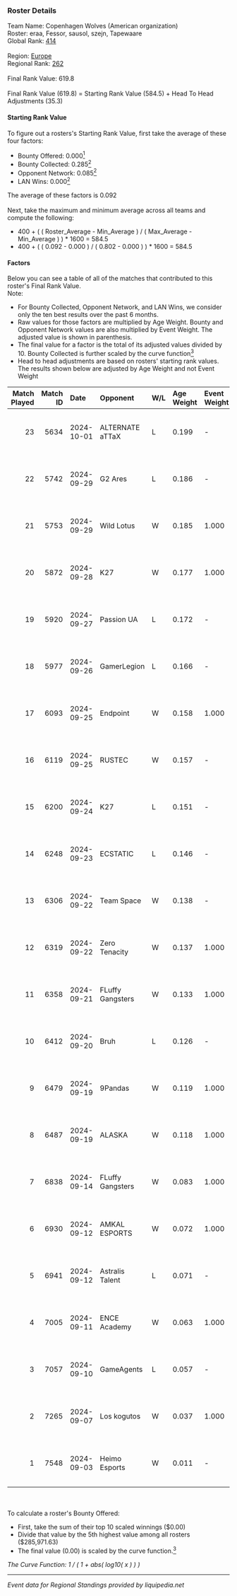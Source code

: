 ### Roster Details<br />
Team Name: Copenhagen Wolves (American organization)<br />
Roster: eraa, Fessor, sausol, szejn, Tapewaare<br />
Global Rank: [414](../../standings_global_2025_02_28.md)<br />
<br />
Region: [Europe]( ../../standings_europe_2025_02_28.md)<br />
Regional Rank: [262]( ../../standings_europe_2025_02_28.md)<br />
<br />
Final Rank Value:  619.8<br />
<br />
Final Rank Value (619.8) = Starting Rank Value (584.5) + Head To Head Adjustments (35.3)<br />

#### Starting Rank Value<br />
To figure out a rosters's Starting Rank Value, first take the average of these four factors:<br />
- Bounty Offered: 0.000[<sup>1</sup>](#table2)
- Bounty Collected: 0.285[<sup>2</sup>](#table1)
- Opponent Network: 0.085[<sup>2</sup>](#table1)
- LAN Wins: 0.000[<sup>2</sup>](#table1)

The average of these factors is 0.092<br />
<br />
Next, take the maximum and minimum average across all teams and compute the following:<br />
- 400 + ( ( Roster_Average - Min_Average ) / ( Max_Average - Min_Average ) ) * 1600 = 584.5
- 400 + ( ( 0.092 - 0.000 ) / ( 0.802 - 0.000 ) ) * 1600 = 584.5


#### Factors<br />
Below you can see a table of all of the matches that contributed to this roster's Final Rank Value.<br />
Note:<br />

- For Bounty Collected, Opponent Network, and LAN Wins, we consider only the ten best results over the past 6 months.
- Raw values for those factors are multiplied by Age Weight. Bounty and Opponent Network values are also multiplied by Event Weight. The adjusted value is shown in parenthesis.
- The final value for a factor is the total of its adjusted values divided by 10. Bounty Collected is further scaled by the curve function[<sup>3</sup>](#curveFunction)
- Head to head adjustments are based on rosters' starting rank values. The results shown below are adjusted by Age Weight and not Event Weight
<span id="table1"></span><br />


| Match Played | Match ID | Date       | Opponent         | W/L | Age Weight | Event Weight | Bounty Collected | Opponent Network | LAN Wins  | H2H Adj. | Roster                                 |
| -: | -: | :- | :- | :- | :- | :- | :- | :- | :- | -: | :- |
|           23 |     5634 | 2024-10-01 | ALTERNATE aTTaX  | L   | 0.199      | -            | -                | -                | -         |    -0.49 | eraa, Fessor, sausol, szejn, Tapewaare |
|           22 |     5742 | 2024-09-29 | G2 Ares          | L   | 0.186      | -            | -                | -                | -         |    -1.56 | eraa, Fessor, sausol, szejn, Tapewaare |
|           21 |     5753 | 2024-09-29 | Wild Lotus       | W   | 0.185      | 1.000        | 0.002 (0.000)    | 0.379 (0.070)    | 0 (0.000) |     5.09 | eraa, Fessor, sausol, szejn, Tapewaare |
|           20 |     5872 | 2024-09-28 | K27              | W   | 0.177      | 1.000        | 0.010 (0.002)    | 0.634 (0.112)    | 0 (0.000) |     5.20 | eraa, Fessor, sausol, szejn, Tapewaare |
|           19 |     5920 | 2024-09-27 | Passion UA       | L   | 0.172      | -            | -                | -                | -         |    -0.26 | eraa, Fessor, sausol, szejn, Tapewaare |
|           18 |     5977 | 2024-09-26 | GamerLegion      | L   | 0.166      | -            | -                | -                | -         |    -1.70 | eraa, Fessor, sausol, szejn, Tapewaare |
|           17 |     6093 | 2024-09-25 | Endpoint         | W   | 0.158      | 1.000        | 0.010 (0.002)    | 0.417 (0.066)    | 0 (0.000) |     4.23 | eraa, Fessor, sausol, szejn, Tapewaare |
|           16 |     6119 | 2024-09-25 | RUSTEC           | W   | 0.157      | -            | -                | -                | 0 (0.000) |     2.60 | eraa, Fessor, sausol, szejn, Tapewaare |
|           15 |     6200 | 2024-09-24 | K27              | L   | 0.151      | -            | -                | -                | -         |    -0.29 | eraa, Fessor, sausol, szejn, Tapewaare |
|           14 |     6248 | 2024-09-23 | ECSTATIC         | L   | 0.146      | -            | -                | -                | -         |    -0.20 | eraa, Fessor, sausol, szejn, Tapewaare |
|           13 |     6306 | 2024-09-22 | Team Space       | W   | 0.138      | -            | -                | -                | 0 (0.000) |     1.69 | eraa, Fessor, sausol, szejn, Tapewaare |
|           12 |     6319 | 2024-09-22 | Zero Tenacity    | W   | 0.137      | 1.000        | 0.033 (0.005)    | 0.842 (0.115)    | 0 (0.000) |     4.10 | eraa, Fessor, sausol, szejn, Tapewaare |
|           11 |     6358 | 2024-09-21 | FLuffy Gangsters | W   | 0.133      | 1.000        | 0.017 (0.002)    | 1.000 (0.133)    | 0 (0.000) |     3.69 | eraa, Fessor, sausol, szejn, Tapewaare |
|           10 |     6412 | 2024-09-20 | Bruh             | L   | 0.126      | -            | -                | -                | -         |    -1.11 | eraa, Fessor, sausol, szejn, Tapewaare |
|            9 |     6479 | 2024-09-19 | 9Pandas          | W   | 0.119      | 1.000        | 0.104 (0.012)    | 0.671 (0.080)    | 0 (0.000) |     3.66 | eraa, Fessor, sausol, szejn, Tapewaare |
|            8 |     6487 | 2024-09-19 | ALASKA           | W   | 0.118      | 1.000        | 0.036 (0.004)    | 0.940 (0.111)    | 0 (0.000) |     3.69 | eraa, Fessor, sausol, szejn, Tapewaare |
|            7 |     6838 | 2024-09-14 | FLuffy Gangsters | W   | 0.083      | 1.000        | 0.017 (0.001)    | 1.000 (0.083)    | 0 (0.000) |     2.33 | eraa, Fessor, sausol, szejn, Tapewaare |
|            6 |     6930 | 2024-09-12 | AMKAL ESPORTS    | W   | 0.072      | 1.000        | -                | 0.533 (0.038)    | -         |     2.04 | eraa, Fessor, sausol, szejn, Tapewaare |
|            5 |     6941 | 2024-09-12 | Astralis Talent  | L   | 0.071      | -            | -                | -                | -         |    -0.31 | eraa, Fessor, sausol, szejn, Tapewaare |
|            4 |     7005 | 2024-09-11 | ENCE Academy     | W   | 0.063      | 1.000        | 0.010 (0.001)    | 0.703 (0.045)    | -         |     1.83 | eraa, Fessor, sausol, szejn, Tapewaare |
|            3 |     7057 | 2024-09-10 | GameAgents       | L   | 0.057      | -            | -                | -                | -         |    -0.39 | eraa, Fessor, sausol, szejn, Tapewaare |
|            2 |     7265 | 2024-09-07 | Los kogutos      | W   | 0.037      | 1.000        | 0.038 (0.001)    | -                | -         |     1.12 | eraa, Fessor, sausol, szejn, Tapewaare |
|            1 |     7548 | 2024-09-03 | Heimo Esports    | W   | 0.011      | -            | -                | -                | -         |     0.29 | eraa, Fessor, sausol, szejn, Tapewaare |

<br />
<span id="table2"></span><br />
To calculate a roster's Bounty Offered:<br />

- First, take the sum of their top 10 scaled winnings ($0.00)
- Divide that value by the 5th highest value among all rosters ($285,971.63)
- The final value (0.00) is scaled by the curve function.[<sup>3</sup>](#curveFunction)

<span id="curveFunction"></span>_The Curve Function: 1 / ( 1 + abs( log10( x ) ) )_<br />

---
_Event data for Regional Standings provided by liquipedia.net_<br />
